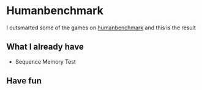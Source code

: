 # Humanbenchmark

  I outsmarted some of the games on [humanbenchmark](https://humanbenchmark.com/) and this is the result

## What I already have

- Sequence Memory Test

## Have fun
